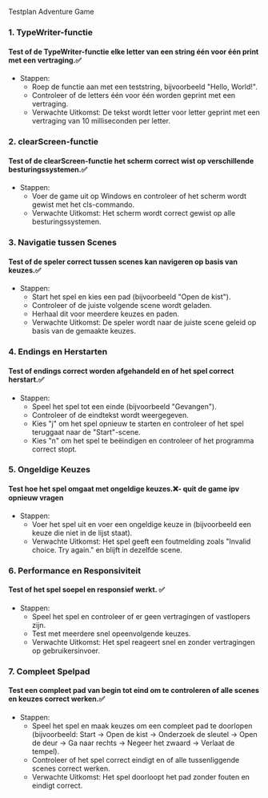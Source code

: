 Testplan Adventure Game



### 1. TypeWriter-functie
#### Test of de TypeWriter-functie elke letter van een string één voor één print met een vertraging.✅

* Stappen:
    * Roep de functie aan met een teststring, bijvoorbeeld "Hello, World!".
    * Controleer of de letters één voor één worden geprint met een vertraging.
    * Verwachte Uitkomst: De tekst wordt letter voor letter geprint met een vertraging van 10 milliseconden per letter.


### 2. clearScreen-functie
#### Test of de clearScreen-functie het scherm correct wist op verschillende besturingssystemen.✅

* Stappen:
    * Voer de game uit op Windows en controleer of het scherm wordt gewist met het cls-commando.
    * Verwachte Uitkomst: Het scherm wordt correct gewist op alle besturingssystemen.


### 3. Navigatie tussen Scenes
#### Test of de speler correct tussen scenes kan navigeren op basis van keuzes.✅

* Stappen:
    * Start het spel en kies een pad (bijvoorbeeld "Open de kist").
    * Controleer of de juiste volgende scene wordt geladen.
    * Herhaal dit voor meerdere keuzes en paden.
    * Verwachte Uitkomst: De speler wordt naar de juiste scene geleid op basis van de gemaakte keuzes.


### 4. Endings en Herstarten
#### Test of endings correct worden afgehandeld en of het spel correct herstart.✅

* Stappen:
    * Speel het spel tot een einde (bijvoorbeeld "Gevangen").
    * Controleer of de eindtekst wordt weergegeven.
    * Kies "j" om het spel opnieuw te starten en controleer of het spel teruggaat naar de "Start"-scene.
    * Kies "n" om het spel te beëindigen en controleer of het programma correct stopt.


### 5. Ongeldige Keuzes
#### Test hoe het spel omgaat met ongeldige keuzes.❌- quit de game ipv opnieuw vragen

* Stappen:
    * Voer het spel uit en voer een ongeldige keuze in (bijvoorbeeld een keuze die niet in de lijst staat).
    * Verwachte Uitkomst: Het spel geeft een foutmelding zoals "Invalid choice. Try again." en blijft in dezelfde scene.


### 6. Performance en Responsiviteit
#### Test of het spel soepel en responsief werkt. ✅

* Stappen:
    * Speel het spel en controleer of er geen vertragingen of vastlopers zijn.
    * Test met meerdere snel opeenvolgende keuzes.
    * Verwachte Uitkomst: Het spel reageert snel en zonder vertragingen op gebruikersinvoer.


### 7. Compleet Spelpad
#### Test een compleet pad van begin tot eind om te controleren of alle scenes en keuzes correct werken.✅

* Stappen:
    * Speel het spel en maak keuzes om een compleet pad te doorlopen (bijvoorbeeld: Start → Open de kist → Onderzoek de sleutel → Open de deur → Ga naar rechts → Negeer het zwaard → Verlaat de tempel).
    * Controleer of het spel correct eindigt en of alle tussenliggende scenes correct werken.
    * Verwachte Uitkomst: Het spel doorloopt het pad zonder fouten en eindigt correct.
